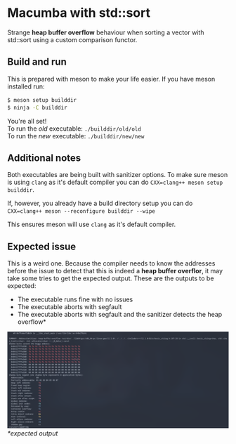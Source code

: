 # Macumba with std::sort
Strange **heap buffer overflow** behaviour when sorting a vector with std::sort using a custom comparison functor.

## Build and run
This is prepared with meson to make your life easier. If you have meson installed run:
```bash
$ meson setup builddir
$ ninja -C builddir
```

You're all set!\
To run the *old* executable: `./builddir/old/old`\
To run the *new* executable: `./builddir/new/new`

## Additional notes
Both executables are being built with sanitizer options.
To make sure meson is using `clang` as it's default compiler you can do `CXX=clang++ meson setup builddir`.

If, however, you already have a build directory setup you can do `CXX=clang++ meson --reconfigure builddir --wipe`

This ensures meson will use `clang` as it's default compiler.

## Expected issue
This is a weird one. Because the compiler needs to know the addresses before the issue to detect that this is
indeed a **heap buffer overflor**, it may take some tries to get the expected output. These are the outputs to
be expected:
* The executable runs fine with no issues
* The executable aborts with segfault
* The executable aborts with segfault and the sanitizer detects the heap overflow\*

![hboexample](hboexample.png)
*\*expected output*